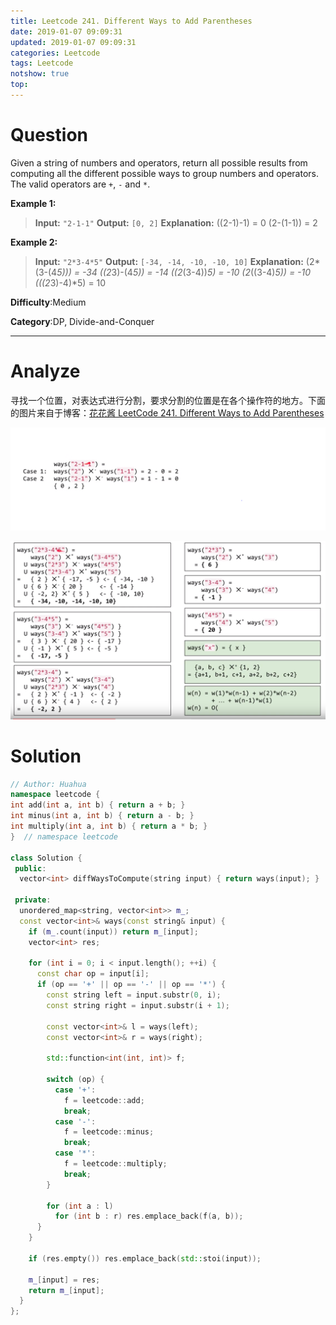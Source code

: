 ```yaml
---
title: Leetcode 241. Different Ways to Add Parentheses
date: 2019-01-07 09:09:31
updated: 2019-01-07 09:09:31
categories: Leetcode
tags: Leetcode
notshow: true
top:
---
```


# Question

Given a string of numbers and operators, return all possible results from computing all the different possible ways to group numbers and operators. The valid operators are  `+`,  `-`  and  `*`.

**Example 1:**

> **Input:** `"2-1-1"`
> **Output:** `[0, 2]`
> **Explanation:**
> ((2-1)-1) = 0
> (2-(1-1)) = 2

**Example 2:**
> **Input:** `"2*3-4*5"`
> **Output:** `[-34, -14, -10, -10, 10]`
> **Explanation:** (2*(3-(4*5))) = -34 
> ((2*3)-(4*5)) = -14 
> ((2*(3-4))*5) = -10 
> (2*((3-4)*5)) = -10 
> (((2*3)-4)*5) = 10

**Difficulty**:Medium

**Category**:DP, Divide-and-Conquer

<!-- more -->

------------

# Analyze

寻找一个位置，对表达式进行分割，要求分割的位置是在各个操作符的地方。下面的图片来自于博客：[花花酱 LeetCode 241. Different Ways to Add Parentheses](http://zxi.mytechroad.com/blog/leetcode/leetcode-241-different-ways-to-add-parentheses/)

![](/images/in-post/2019-01-07-Leetcode-241-Different-Ways-to-Add-Parentheses/2019-01-07-22-43-05.png)

![](/images/in-post/2019-01-07-Leetcode-241-Different-Ways-to-Add-Parentheses/2019-01-07-22-43-54.png)

# Solution

```cpp
// Author: Huahua
namespace leetcode {
int add(int a, int b) { return a + b; }
int minus(int a, int b) { return a - b; }
int multiply(int a, int b) { return a * b; }
}  // namespace leetcode

class Solution {
 public:
  vector<int> diffWaysToCompute(string input) { return ways(input); }

 private:
  unordered_map<string, vector<int>> m_;
  const vector<int>& ways(const string& input) {
    if (m_.count(input)) return m_[input];
    vector<int> res;

    for (int i = 0; i < input.length(); ++i) {
      const char op = input[i];
      if (op == '+' || op == '-' || op == '*') {
        const string left = input.substr(0, i);
        const string right = input.substr(i + 1);

        const vector<int>& l = ways(left);
        const vector<int>& r = ways(right);

        std::function<int(int, int)> f;

        switch (op) {
          case '+':
            f = leetcode::add;
            break;
          case '-':
            f = leetcode::minus;
            break;
          case '*':
            f = leetcode::multiply;
            break;
        }

        for (int a : l)
          for (int b : r) res.emplace_back(f(a, b));
      }
    }

    if (res.empty()) res.emplace_back(std::stoi(input));

    m_[input] = res;
    return m_[input];
  }
};
```

